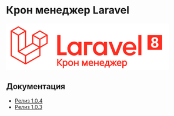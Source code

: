 # Крон менеджер Laravel

![Календарь Laravel](https://raw.githubusercontent.com/indotcode/cron-manager/main/screenshots/logo.png "Орк")

## Документация

- [Релиз 1.0.4](https://github.com/indotcode/calendar/tree/master/docs/1.0.4)
- [Релиз 1.0.3](https://github.com/indotcode/calendar/tree/master/docs/1.0.3)
